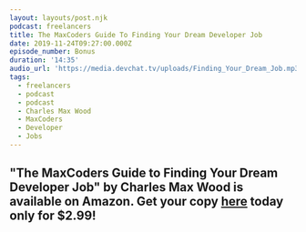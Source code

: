 ```yaml
---
layout: layouts/post.njk
podcast: freelancers
title: The MaxCoders Guide To Finding Your Dream Developer Job
date: 2019-11-24T09:27:00.000Z
episode_number: Bonus
duration: '14:35'
audio_url: 'https://media.devchat.tv/uploads/Finding_Your_Dream_Job.mp3'
tags:
  - freelancers
  - podcast
  - podcast
  - Charles Max Wood
  - MaxCoders
  - Developer
  - Jobs
---
```

## "**The MaxCoders Guide to Finding Your Dream Developer Job" by Charles Max Wood is available on Amazon. Get your copy** [**here**](https://www.amazon.com/MaxCoders-Guide-Finding-Dream-Developer-ebook/dp/B081MBL5C9/ref=sr_1_2?keywords=charles+max+wood&qid=1574160229&sr=8-2) **today only for $2.99!**
